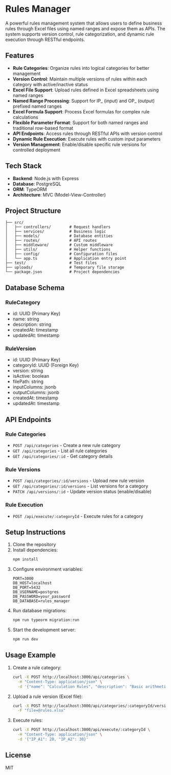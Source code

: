 # Rules Manager

A powerful rules management system that allows users to define business rules through Excel files using named ranges and expose them as APIs. The system supports version control, rule categorization, and dynamic rule execution through RESTful endpoints.

## Features

- **Rule Categories**: Organize rules into logical categories for better management
- **Version Control**: Maintain multiple versions of rules within each category with active/inactive status
- **Excel File Support**: Upload rules defined in Excel spreadsheets using named ranges
- **Named Range Processing**: Support for IP_ (input) and OP_ (output) prefixed named ranges
- **Excel Formula Support**: Process Excel formulas for complex rule calculations
- **Flexible Parameter Format**: Support for both named ranges and traditional row-based format
- **API Endpoints**: Access rules through RESTful APIs with version control
- **Dynamic Rule Execution**: Execute rules with custom input parameters
- **Version Management**: Enable/disable specific rule versions for controlled deployment

## Tech Stack

- **Backend**: Node.js with Express
- **Database**: PostgreSQL
- **ORM**: TypeORM
- **Architecture**: MVC (Model-View-Controller)

## Project Structure

```
├── src/
│   ├── controllers/        # Request handlers
│   ├── services/           # Business logic
│   ├── models/             # Database entities
│   ├── routes/             # API routes
│   ├── middleware/         # Custom middleware
│   ├── utils/              # Helper functions
│   ├── config/             # Configuration files
│   └── app.ts              # Application entry point
├── test/                   # Test files
├── uploads/                # Temporary file storage
└── package.json            # Project dependencies
```

## Database Schema

### RuleCategory
- id: UUID (Primary Key)
- name: string
- description: string
- createdAt: timestamp
- updatedAt: timestamp

### RuleVersion
- id: UUID (Primary Key)
- categoryId: UUID (Foreign Key)
- version: string
- isActive: boolean
- filePath: string
- inputColumns: jsonb
- outputColumns: jsonb
- createdAt: timestamp
- updatedAt: timestamp

## API Endpoints

### Rule Categories
- `POST /api/categories` - Create a new rule category
- `GET /api/categories` - List all rule categories
- `GET /api/categories/:id` - Get category details

### Rule Versions
- `POST /api/categories/:id/versions` - Upload new rule version
- `GET /api/categories/:id/versions` - List versions for a category
- `PATCH /api/versions/:id` - Update version status (enable/disable)

### Rule Execution
- `POST /api/execute/:categoryId` - Execute rules for a category

## Setup Instructions

1. Clone the repository
2. Install dependencies:
   ```bash
   npm install
   ```
3. Configure environment variables:
   ```env
   PORT=3000
   DB_HOST=localhost
   DB_PORT=5432
   DB_USERNAME=postgres
   DB_PASSWORD=your_password
   DB_DATABASE=rules_manager
   ```
4. Run database migrations:
   ```bash
   npm run typeorm migration:run
   ```
5. Start the development server:
   ```bash
   npm run dev
   ```

## Usage Example

1. Create a rule category:
   ```bash
   curl -X POST http://localhost:3000/api/categories \
     -H "Content-Type: application/json" \
     -d '{"name": "Calculation Rules", "description": "Basic arithmetic operations"}'
   ```

2. Upload a rule version (Excel file):
   ```bash
   curl -X POST http://localhost:3000/api/categories/:categoryId/versions \
     -F "file=@rules.xlsx"
   ```

3. Execute rules:
   ```bash
   curl -X POST http://localhost:3000/api/execute/:categoryId \
     -H "Content-Type: application/json" \
     -d '{"IP_A1": 20, "IP_A2": 30}'
   ```

## License

MIT